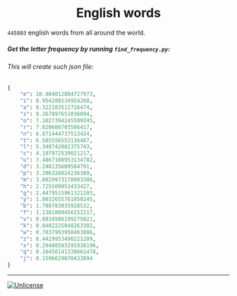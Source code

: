 <h1 align="center">English words</h1>

`445803` english words from all around the world.</p>

##### Get the letter frequency by running `find_frequency.py`:
###### This will create such json file:
```python
{
    "e": 10.984012884727973,
    "i": 8.954280134924268,
    "a": 8.322183512716474,
    "s": 8.267897651036094,
    "o": 7.1027394245509345,
    "r": 7.020600703586417,
    "n": 6.871444737513424,
    "t": 6.585556553136487,
    "l": 5.348742882375743,
    "c": 4.197972539021217,
    "u": 3.4867188953134782,
    "d": 3.248135609584791,
    "p": 3.206320824236389,
    "m": 3.0029973178903386,
    "h": 2.725509953433427,
    "g": 2.4479515961321203,
    "y": 1.8032655761850245,
    "b": 1.788783035928532,
    "f": 1.1381809456152217,
    "v": 0.8834586199275021,
    "k": 0.8482225048263302,
    "w": 0.7037993950463086,
    "z": 0.4429953490221209,
    "x": 0.29400503291938196,
    "q": 0.16456141330661478,
    "j": 0.1596629070433894
}
```

---
[![Unlicense](https://img.shields.io/badge/License-Unlicense-blue.svg)](https://unlicense.org/)
